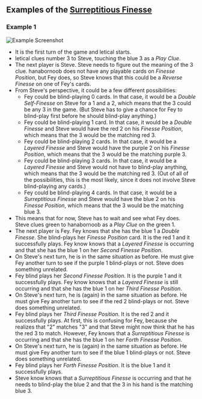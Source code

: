 ## Examples of the [Surreptitious Finesse](../Reference.md#the-surreptitious-finesse)

### Example 1

![Example Screenshot](https://raw.githubusercontent.com/Zamiell/hanabi-conventions/master/img/examples/surreptitious_finesse.png)

* It is the first turn of the game and letical starts.
* letical clues number 3 to Steve, touching the blue 3 as a *Play Clue*.
* The next player is Steve. Steve needs to figure out the meaning of the 3 clue. hanabornoob does not have any playable cards on *Finesse Position*, but Fey does, so Steve knows that this could be a *Reverse Finesse* on one of Fey's cards.
* From Steve's perspective, it could be a few different possibilities:
  * Fey could be blind-playing 0 cards. In that case, it would be a *Double Self-Finesse* on Steve for a 1 and a 2, which means that the 3 could be any 3 in the game. (But Steve has to give a chance for Fey to blind-play first before he should blind-play anything.)
  * Fey could be blind-playing 1 card. In that case, it would be a *Double Finesse* and Steve would have the red 2 on his *Finesse Position*, which means that the 3 would be the matching red 3.
  * Fey could be blind-playing 2 cards. In that case, it would be a *Layered Finesse* and Steve would have the purple 2 on his *Finesse Position*, which means that the 3 would be the matching purple 3.
  * Fey could be blind-playing 3 cards. In that case, it would be a *Layered Finesse* and Steve would not have to blind-play anything, which means that the 3 would be the matching red 3. (Out of all of the possibilities, this is the most likely, since it does not involve Steve blind-playing any cards.)
  * Fey could be blind-playing 4 cards. In that case, it would be a *Surreptitious Finesse* and Steve would have the blue 2 on his *Finesse Position*, which means that the 3 would be the matching blue 3.
* This means that for now, Steve has to wait and see what Fey does. Steve clues green to hanabornoob as a *Play Clue* on the green 1.
* The next player is Fey. Fey knows that she has the blue 1 a *Double Finesse*. She blind-plays her *Finesse Position* card. It is the red 1 and it successfully plays. Fey know knows that a *Layered Finesse* is occurring and that she has the blue 1 on her *Second Finesse Position*.
* On Steve's next turn, he is in the same situation as before. He must give Fey another turn to see if the purple 1 blind-plays or not. Steve does something unrelated.
* Fey blind plays her *Second Finesse Position*. It is the purple 1 and it successfully plays. Fey know knows that a *Layered Finesse* is still occurring and that she has the blue 1 on her *Third Finesse Position*.
* On Steve's next turn, he is (again) in the same situation as before. He must give Fey another turn to see if the red 2 blind-plays or not. Steve does something unrelated.
* Fey blind plays her *Third Finesse Position*. It is the red 2 and it successfully plays. At first, this is confusing for Fey, because she realizes that "2" matches "3" and that Steve might now think that he has the red 3 to match. However, Fey knows that a *Surreptitious Finesse* is occurring and that she has the blue 1 on her *Forth Finesse Position*.
* On Steve's next turn, he is (again) in the same situation as before. He must give Fey another turn to see if the blue 1 blind-plays or not. Steve does something unrelated.
* Fey blind plays her *Forth Finesse Position*. It is the blue 1 and it successfully plays.
* Steve know knows that a *Surreptitious Finesse* is occurring and that he needs to blind-play the blue 2 and that the 3 in his hand is the matching blue 3.
